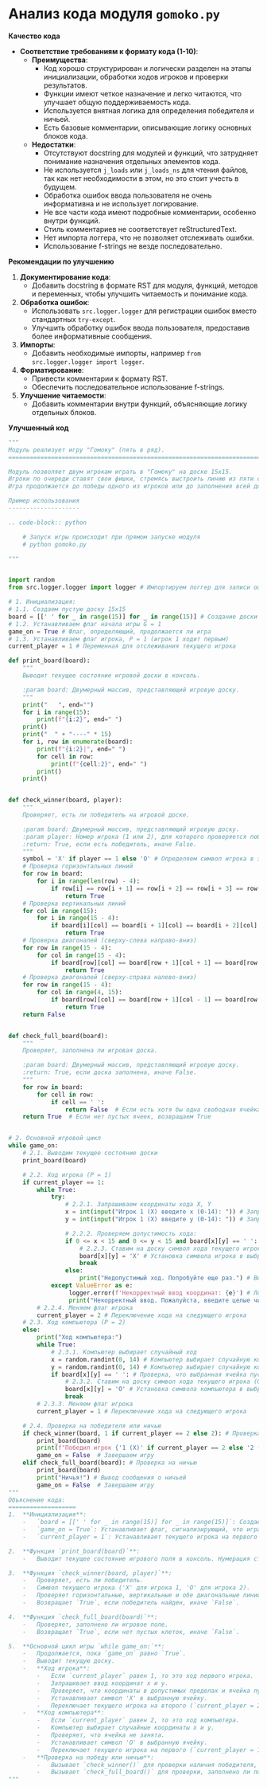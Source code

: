 # Анализ кода модуля `gomoko.py`

**Качество кода**

*   **Соответствие требованиям к формату кода (1-10)**:
    *   **Преимущества**:
        *   Код хорошо структурирован и логически разделен на этапы инициализации, обработки ходов игроков и проверки результатов.
        *   Функции имеют четкое назначение и легко читаются, что улучшает общую поддерживаемость кода.
        *   Используется внятная логика для определения победителя и ничьей.
        *   Есть базовые комментарии, описывающие логику основных блоков кода.
    *   **Недостатки**:
        *   Отсутствуют docstring для модулей и функций, что затрудняет понимание назначения отдельных элементов кода.
        *   Не используется `j_loads` или `j_loads_ns` для чтения файлов, так как нет необходимости в этом, но это стоит учесть в будущем.
        *   Обработка ошибок ввода пользователя не очень информативна и не использует логирование.
        *   Не все части кода имеют подробные комментарии, особенно внутри функций.
        *   Стиль комментариев не соответствует reStructuredText.
        *   Нет импорта логгера, что не позволяет отслеживать ошибки.
        *   Использование f-strings не везде последовательно.

**Рекомендации по улучшению**

1.  **Документирование кода**:
    *   Добавить docstring в формате RST для модуля, функций, методов и переменных, чтобы улучшить читаемость и понимание кода.
2.  **Обработка ошибок**:
    *   Использовать `src.logger.logger` для регистрации ошибок вместо стандартных `try-except`.
    *   Улучшить обработку ошибок ввода пользователя, предоставив более информативные сообщения.
3.  **Импорты**:
    *   Добавить необходимые импорты, например `from src.logger.logger import logger`.
4.  **Форматирование**:
    *   Привести комментарии к формату RST.
    *   Обеспечить последовательное использование f-strings.
5.  **Улучшение читаемости**:
    *   Добавить комментарии внутри функций, объясняющие логику отдельных блоков.

**Улучшенный код**

```python
"""
Модуль реализует игру "Гомоку" (пять в ряд).
=========================================================================================

Модуль позволяет двум игрокам играть в "Гомоку" на доске 15x15.
Игроки по очереди ставят свои фишки, стремясь выстроить линию из пяти своих фишек.
Игра продолжается до победы одного из игроков или до заполнения всей доски.

Пример использования
--------------------

.. code-block:: python

    # Запуск игры происходит при прямом запуске модуля
    # python gomoko.py

"""


import random
from src.logger.logger import logger # Импортируем логгер для записи ошибок и отладочной информации

# 1. Инициализация:
# 1.1. Создаем пустую доску 15x15
board = [[' ' for _ in range(15)] for _ in range(15)] # Создание доски 15x15, заполненной пробелами
# 1.2. Устанавливаем флаг начала игры G = 1
game_on = True # Флаг, определяющий, продолжается ли игра
# 1.3. Устанавливаем флаг игрока, P = 1 (игрок 1 ходит первым)
current_player = 1 # Переменная для отслеживания текущего игрока

def print_board(board):
    """
    Выводит текущее состояние игровой доски в консоль.

    :param board: Двумерный массив, представляющий игровую доску.
    """
    print("   ", end="")
    for i in range(15):
        print(f"{i:2}", end=" ")
    print()
    print("  " + "----" * 15)
    for i, row in enumerate(board):
        print(f"{i:2}|", end=" ")
        for cell in row:
            print(f"{cell:2}", end=" ")
        print()
    print()


def check_winner(board, player):
    """
    Проверяет, есть ли победитель на игровой доске.

    :param board: Двумерный массив, представляющий игровую доску.
    :param player: Номер игрока (1 или 2), для которого проверяется победа.
    :return: True, если есть победитель, иначе False.
    """
    symbol = 'X' if player == 1 else 'O' # Определяем символ игрока в зависимости от номера
    # Проверка горизонтальных линий
    for row in board:
        for i in range(len(row) - 4):
            if row[i] == row[i + 1] == row[i + 2] == row[i + 3] == row[i + 4] == symbol:
                return True
    # Проверка вертикальных линий
    for col in range(15):
        for i in range(15 - 4):
            if board[i][col] == board[i + 1][col] == board[i + 2][col] == board[i + 3][col] == board[i + 4][col] == symbol:
                return True
    # Проверка диагоналей (сверху-слева направо-вниз)
    for row in range(15 - 4):
        for col in range(15 - 4):
            if board[row][col] == board[row + 1][col + 1] == board[row + 2][col + 2] == board[row + 3][col + 3] == board[row + 4][col + 4] == symbol:
                return True
    # Проверка диагоналей (сверху-справа налево-вниз)
    for row in range(15 - 4):
        for col in range(4, 15):
            if board[row][col] == board[row + 1][col - 1] == board[row + 2][col - 2] == board[row + 3][col - 3] == board[row + 4][col - 4] == symbol:
                return True
    return False


def check_full_board(board):
    """
    Проверяет, заполнена ли игровая доска.

    :param board: Двумерный массив, представляющий игровую доску.
    :return: True, если доска заполнена, иначе False.
    """
    for row in board:
        for cell in row:
            if cell == ' ':
                return False  # Если есть хотя бы одна свободная ячейка, возвращаем False
    return True  # Если нет пустых ячеек, возвращаем True


# 2. Основной игровой цикл
while game_on:
    # 2.1. Выводим текущее состояние доски
    print_board(board)

    # 2.2. Ход игрока (P = 1)
    if current_player == 1:
        while True:
            try:
                # 2.2.1. Запрашиваем координаты хода X, Y
                x = int(input("Игрок 1 (X) введите x (0-14): ")) # Запрос на ввод координаты x
                y = int(input("Игрок 1 (X) введите y (0-14): ")) # Запрос на ввод координаты y

                # 2.2.2. Проверяем допустимость хода:
                if 0 <= x < 15 and 0 <= y < 15 and board[x][y] == ' ': # Проверка, что введенные координаты находятся в пределах доски и ячейка пуста
                    # 2.2.3. Ставим на доску символ хода текущего игрока (X)
                    board[x][y] = 'X' # Установка символа игрока в выбранную ячейку
                    break
                else:
                    print("Недопустимый ход. Попробуйте еще раз.") # Вывод сообщения об ошибке при недопустимом ходе
            except ValueError as e:
                 logger.error(f'Некорректный ввод координат: {e}') # Логируем ошибку некорректного ввода
                 print("Некорректный ввод. Пожалуйста, введите целые числа") # Сообщение пользователю об ошибке
        # 2.2.4. Меняем флаг игрока
        current_player = 2 # Переключение хода на следующего игрока
    # 2.3. Ход компьютера (P = 2)
    else:
        print("Ход компьютера:")
        while True:
            # 2.3.1. Компьютер выбирает случайный ход
            x = random.randint(0, 14) # Компьютер выбирает случайную координату x
            y = random.randint(0, 14) # Компьютер выбирает случайную координату y
            if board[x][y] == ' ': # Проверка, что выбранная ячейка пуста
                # 2.3.2. Ставим на доску символ хода текущего игрока (O)
                board[x][y] = 'O' # Установка символа компьютера в выбранную ячейку
                break
        # 2.3.3. Меняем флаг игрока
        current_player = 1 # Переключение хода на следующего игрока

    # 2.4. Проверка на победителя или ничью
    if check_winner(board, 1 if current_player == 2 else 2): # Проверка на победителя
        print_board(board)
        print(f"Победил игрок {'1 (X)' if current_player == 2 else '2 (O)'}!") # Вывод сообщения о победе
        game_on = False  # Завершаем игру
    elif check_full_board(board): # Проверка на ничью
        print_board(board)
        print("Ничья!") # Вывод сообщения о ничьей
        game_on = False  # Завершаем игру
"""
Объяснение кода:
===================
1.  **Инициализация**:
    -   `board = [[' ' for _ in range(15)] for _ in range(15)]`: Создаёт игровое поле 15x15, заполненное пробелами (пустые ячейки).
    -   `game_on = True`: Устанавливает флаг, сигнализирующий, что игра продолжается.
    -   `current_player = 1`: Устанавливает текущего игрока на первого (игрок 1).

2.  **Функция `print_board(board)`**:
    -   Выводит текущее состояние игрового поля в консоль. Нумерация строк и столбцов для удобства.

3.  **Функция `check_winner(board, player)`**:
    -   Проверяет, есть ли победитель.
    -   Символ текущего игрока ('X' для игрока 1, 'O' для игрока 2).
    -   Проверяет горизонтальные, вертикальные и обе диагональные линии на наличие пяти подряд идущих символов.
    -   Возвращает `True`, если победитель найден, иначе `False`.

4.  **Функция `check_full_board(board)`**:
    -   Проверяет, заполнено ли игровое поле.
    -   Возвращает `True`, если нет пустых клеток, иначе `False`.

5.  **Основной цикл игры `while game_on:`**:
    -   Продолжается, пока `game_on` равно `True`.
    -   Выводит текущую доску.
    -   **Ход игрока**:
        -   Если `current_player` равен 1, то это ход первого игрока.
        -   Запрашивает ввод координат x и y.
        -   Проверяет, что координаты в допустимых пределах и ячейка пуста. Если нет, повторяет запрос.
        -   Устанавливает символ 'X' в выбранную ячейку.
        -   Переключает текущего игрока на второго (`current_player = 2`).
    -   **Ход компьютера**:
        -   Если `current_player` равен 2, то это ход компьютера.
        -   Компьютер выбирает случайные координаты x и y.
        -   Проверяет, что ячейка не занята.
        -   Устанавливает символ 'O' в выбранную ячейку.
        -   Переключает текущего игрока на первого (`current_player = 1`).
    -   **Проверка на победу или ничью**:
        -   Вызывает `check_winner()` для проверки наличия победителя, и если он есть выводит на консоль сообщение о победе, и устанавливает `game_on` в `False`.
        -   Вызывает `check_full_board()` для проверки, заполнено ли поле. Если поле заполнено, то выводит сообщение о ничьей и завершает игру.
"""